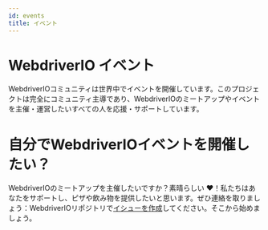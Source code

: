 ```yaml
---
id: events
title: イベント
---
```


# WebdriverIO イベント

WebdriverIOコミュニティは世界中でイベントを開催しています。このプロジェクトは完全にコミュニティ主導であり、WebdriverIOのミートアップやイベントを主催・運営したいすべての人を応援・サポートしています。

<EventList></EventList>

# 自分でWebdriverIOイベントを開催したい？

WebdriverIOのミートアップを主催したいですか？素晴らしい ❤️！私たちはあなたをサポートし、ピザや飲み物を提供したいと思います。ぜひ連絡を取りましょう：WebdriverIOリポジトリで[イシューを作成](https://github.com/webdriverio/webdriverio/issues/new?assignees=&labels=Event+%F0%9F%93%85%2CNeeds+Triaging+%E2%8F%B3&projects=&template=event-proposal.yml&title=%5B%F0%9F%93%85+Event+Suggestion%5D%3A+%3Ctitle%3E)してください。そこから始めましょう。